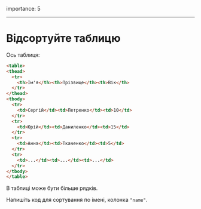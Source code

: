 importance: 5

---

# Відсортуйте таблицю

Ось таблиця:

```html run
<table>
<thead>
  <tr>
    <th>Ім'я</th><th>Прізвище</th><th>Вік</th>
  </tr>
</thead>
<tbody>
  <tr>
    <td>Сергій</td><td>Петренко</td><td>10</td>
  </tr>
  <tr>
    <td>Юрій</td><td>Даниленко</td><td>15</td>
  </tr>
  <tr>
    <td>Анна</td><td>Ткаченко</td><td>5</td>
  </tr>
  <tr>
    <td>...</td><td>...</td><td>...</td>
  </tr>
</tbody>
</table>
```

В таблиці може бути більше рядків.

Напишіть код для сортування по імені, колонка `"name"`.
